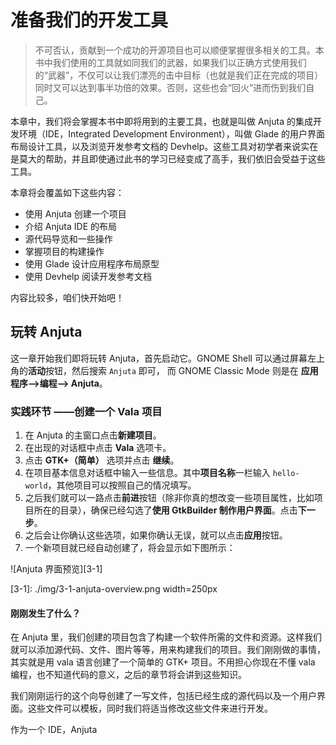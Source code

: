 # 准备我们的开发工具 #

>不可否认，贡献到一个成功的开源项目也可以顺便掌握很多相关的工具。本书中我们使用的工具就如同我们的武器，如果我们以正确方式使用我们的“武器”，不仅可以让我们漂亮的击中目标（也就是我们正在完成的项目）同时又可以达到事半功倍的效果。否则，这些也会“回火”进而伤到我们自己。

本章中，我们将会掌握本书中即将用到的主要工具，也就是叫做 Anjuta 的集成开发环境（IDE，Integrated Development Environment），叫做 Glade 的用户界面布局设计工具，以及浏览开发参考文档的 Devhelp。这些工具对初学者来说实在是莫大的帮助，并且即使通过此书的学习已经变成了高手，我们依旧会受益于这些工具。

本章将会覆盖如下这些内容：

- 使用 Anjuta 创建一个项目
- 介绍 Anjuta IDE 的布局
- 源代码导览和一些操作
- 掌握项目的构建操作
- 使用 Glade 设计应用程序布局原型
- 使用 Devhelp 阅读开发参考文档

内容比较多，咱们快开始吧！

## 玩转 Anjuta

这一章开始我们即将玩转 Anjuta，首先启动它。GNOME Shell 可以通过屏幕左上角的**活动**按钮，然后搜索 `Anjuta` 即可， 而 GNOME Classic Mode 则是在 **应用程序—>编程—> Anjuta**。

### 实践环节 ——创建一个 Vala 项目

1. 在 Anjuta 的主窗口点击**新建项目**。
2. 在出现的对话框中点击 **Vala** 选项卡。
3. 点击 **GTK+（简单）** 选项并点击 **继续**。
4. 在项目基本信息对话框中输入一些信息。其中**项目名称**一栏输入 `hello-world`，其他项目可以按照自己的情况填写。
5. 之后我们就可以一路点击**前进**按钮（除非你真的想改变一些项目属性，比如项目所在的目录），确保已经勾选了**使用 GtkBuilder 制作用户界面**。点击**下一步**。
6. 之后会让你确认这些选项，如果你确认无误，就可以点击**应用**按钮。
7. 一个新项目就已经自动创建了，将会显示如下图所示：

![Anjuta 界面预览][3-1]

[3-1]: ./img/3-1-anjuta-overview.png width=250px

#### 刚刚发生了什么？

在 Anjuta 里，我们创建的项目包含了构建一个软件所需的文件和资源。这样我们就可以添加源代码、文件、图片等等，用来构建我们的项目。我们刚刚做的事情，其实就是用 vala 语言创建了一个简单的 GTK+ 项目。不用担心你现在不懂 vala 编程，也不知道代码的意义，之后的章节将会讲到这些知识。

我们刚刚运行的这个向导创建了一写文件，包括已经生成的源代码以及一个用户界面。这些文件可以模板，同时我们将适当修改这些文件来进行开发。

作为一个 IDE，Anjuta 
